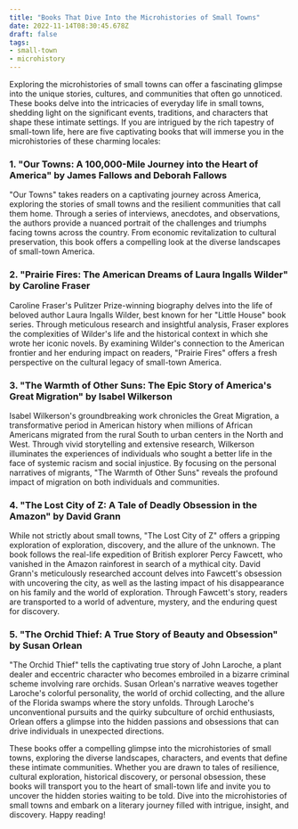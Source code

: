```yaml
---
title: "Books That Dive Into the Microhistories of Small Towns"
date: 2022-11-14T08:30:45.678Z
draft: false
tags: 
- small-town
- microhistory
---
```


Exploring the microhistories of small towns can offer a fascinating glimpse into the unique stories, cultures, and communities that often go unnoticed. These books delve into the intricacies of everyday life in small towns, shedding light on the significant events, traditions, and characters that shape these intimate settings. If you are intrigued by the rich tapestry of small-town life, here are five captivating books that will immerse you in the microhistories of these charming locales:

### 1. "Our Towns: A 100,000-Mile Journey into the Heart of America" by James Fallows and Deborah Fallows

"Our Towns" takes readers on a captivating journey across America, exploring the stories of small towns and the resilient communities that call them home. Through a series of interviews, anecdotes, and observations, the authors provide a nuanced portrait of the challenges and triumphs facing towns across the country. From economic revitalization to cultural preservation, this book offers a compelling look at the diverse landscapes of small-town America.

### 2. "Prairie Fires: The American Dreams of Laura Ingalls Wilder" by Caroline Fraser

Caroline Fraser's Pulitzer Prize-winning biography delves into the life of beloved author Laura Ingalls Wilder, best known for her "Little House" book series. Through meticulous research and insightful analysis, Fraser explores the complexities of Wilder's life and the historical context in which she wrote her iconic novels. By examining Wilder's connection to the American frontier and her enduring impact on readers, "Prairie Fires" offers a fresh perspective on the cultural legacy of small-town America.

### 3. "The Warmth of Other Suns: The Epic Story of America's Great Migration" by Isabel Wilkerson

Isabel Wilkerson's groundbreaking work chronicles the Great Migration, a transformative period in American history when millions of African Americans migrated from the rural South to urban centers in the North and West. Through vivid storytelling and extensive research, Wilkerson illuminates the experiences of individuals who sought a better life in the face of systemic racism and social injustice. By focusing on the personal narratives of migrants, "The Warmth of Other Suns" reveals the profound impact of migration on both individuals and communities.

### 4. "The Lost City of Z: A Tale of Deadly Obsession in the Amazon" by David Grann

While not strictly about small towns, "The Lost City of Z" offers a gripping exploration of exploration, discovery, and the allure of the unknown. The book follows the real-life expedition of British explorer Percy Fawcett, who vanished in the Amazon rainforest in search of a mythical city. David Grann's meticulously researched account delves into Fawcett's obsession with uncovering the city, as well as the lasting impact of his disappearance on his family and the world of exploration. Through Fawcett's story, readers are transported to a world of adventure, mystery, and the enduring quest for discovery.

### 5. "The Orchid Thief: A True Story of Beauty and Obsession" by Susan Orlean

"The Orchid Thief" tells the captivating true story of John Laroche, a plant dealer and eccentric character who becomes embroiled in a bizarre criminal scheme involving rare orchids. Susan Orlean's narrative weaves together Laroche's colorful personality, the world of orchid collecting, and the allure of the Florida swamps where the story unfolds. Through Laroche's unconventional pursuits and the quirky subculture of orchid enthusiasts, Orlean offers a glimpse into the hidden passions and obsessions that can drive individuals in unexpected directions.

These books offer a compelling glimpse into the microhistories of small towns, exploring the diverse landscapes, characters, and events that define these intimate communities. Whether you are drawn to tales of resilience, cultural exploration, historical discovery, or personal obsession, these books will transport you to the heart of small-town life and invite you to uncover the hidden stories waiting to be told. Dive into the microhistories of small towns and embark on a literary journey filled with intrigue, insight, and discovery. Happy reading!